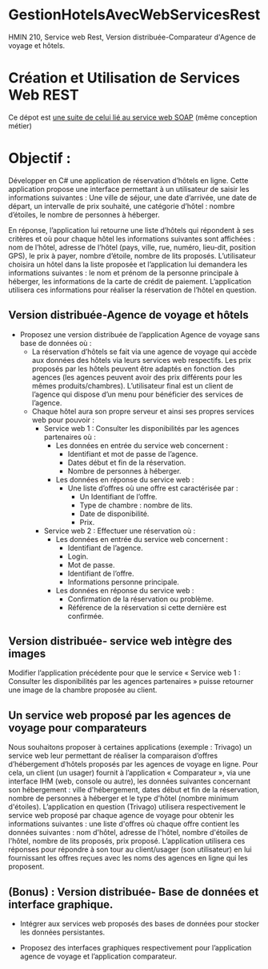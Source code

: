 # GestionHotelsAvecWebServicesRest

HMIN 210, Service web Rest, Version distribuée-Comparateur d'Agence de voyage et hôtels.

# Création et Utilisation de Services Web REST

Ce dépot est [une suite de celui lié au service web SOAP](https://gitlab.com/kaciahmed3/gestionhoteldistribueparagencedevoyage) (même conception métier)

# Objectif :

Développer en C# une application de réservation d’hôtels en ligne.
Cette application propose une interface permettant à un utilisateur de saisir les informations suivantes : Une ville de séjour, une date d’arrivée, une date de départ, un intervalle de prix souhaité, une catégorie d’hôtel : nombre d’étoiles, le nombre de personnes à héberger.

En réponse, l’application lui retourne une liste d’hôtels qui répondent à ses critères et où pour chaque hôtel les informations suivantes sont affichées : nom de l’hôtel, adresse de l’hôtel (pays, ville, rue, numéro, lieu-dit, position GPS), le prix à payer, nombre d’étoile, nombre de lits proposés. L’utilisateur choisira un hôtel dans la liste proposée et l’application lui  demandera les informations suivantes : le nom et prénom de la personne principale à héberger, les informations de la carte de crédit de paiement. L’application utilisera ces informations pour réaliser la réservation de l’hôtel en question.

## Version distribuée-Agence de voyage et hôtels

* Proposez une version distribuée de l’application Agence de voyage sans base de données où :
    * La réservation d’hôtels se fait via une agence de voyage qui accède aux données des hôtels via leurs services web respectifs. Les prix proposés par les hôtels peuvent être adaptés en fonction des agences (les agences peuvent avoir des prix différents pour les mêmes produits/chambres). L’utilisateur final est un client de l’agence qui dispose d’un menu pour bénéficier des services de l’agence.
    * Chaque hôtel aura son propre serveur et ainsi ses propres services web pour pouvoir :
        * Service web 1 : Consulter les disponibilités par les agences partenaires où :
            * Les données en entrée du service web concernent :
                * Identifiant et mot de passe de l’agence.
                * Dates début et fin de la réservation.
                * Nombre de personnes à héberger.
            * Les données en réponse du service web :
                * Une liste d’offres où une offre est caractérisée par :
                    * Un Identifiant de l’offre.
                    * Type de chambre : nombre de lits.
                    * Date de disponibilité.
                    * Prix.
        * Service web 2 : Effectuer une réservation où :
            * Les données en entrée du service web concernent :
                * Identifiant de l’agence.
                * Login.
                * Mot de passe.
                * Identifiant de l’offre.
                * Informations personne principale.
            * Les données en réponse du service web :
                * Confirmation de la réservation ou problème.
                * Référence de la réservation si cette dernière est confirmée.

## Version distribuée- service web intègre des images

Modifier l’application précédente pour que le service « Service web 1 : Consulter les disponibilités par les agences partenaires » puisse retourner une image de la chambre proposée au client.

## Un service web proposé par les agences de voyage pour comparateurs

Nous souhaitons proposer à certaines applications (exemple : Trivago) un service web leur permettant de réaliser la comparaison d’offres d’hébergement d’hôtels proposés par les agences de voyage en ligne. Pour cela, un client (un usager) fournit à l’application « Comparateur », via une interface IHM (web, console ou autre), les données suivantes concernant son hébergement : ville d'hébergement, dates début et fin de la réservation, nombre de personnes à héberger et le type d'hôtel (nombre minimum d'étoiles). L’application en question (Trivago) utilisera respectivement le service web proposé par chaque agence de voyage pour obtenir les informations suivantes : une liste d'offres où chaque offre contient les données suivantes : nom d'hôtel, adresse de l'hôtel, nombre d'étoiles de l'hôtel, nombre de lits proposés, prix proposé. L’application utilisera ces réponses pour répondre à son tour au client/usager (son utilisateur) en lui fournissant les offres reçues avec les noms des agences en ligne qui les proposent.

## (Bonus) : Version distribuée- Base de données et interface graphique.

* Intégrer aux services web proposés des bases de données pour stocker les données
persistantes.

* Proposez des interfaces graphiques respectivement pour l’application agence de
voyage et l’application comparateur.
